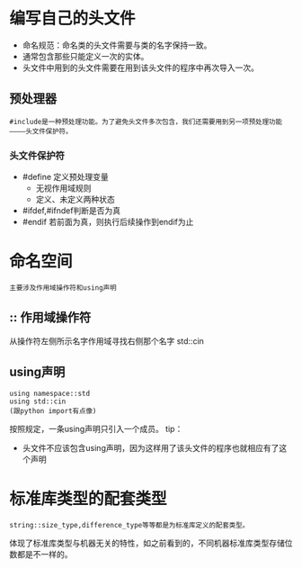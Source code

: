 # 编写自己的头文件
- 命名规范：命名类的头文件需要与类的名字保持一致。
- 通常包含那些只能定义一次的实体。
- 头文件中用到的头文件需要在用到该头文件的程序中再次导入一次。

## 预处理器
	#include是一种预处理功能。为了避免头文件多次包含，我们还需要用到另一项预处理功能————头文件保护符。
### 头文件保护符
- \#define 定义预处理变量
	- 无视作用域规则
	- 定义、未定义两种状态
- \#ifdef,\#ifndef判断是否为真
- \#endif 若前面为真，则执行后续操作到endif为止

# 命名空间
	主要涉及作用域操作符和using声明
## :: 作用域操作符
从操作符左侧所示名字作用域寻找右侧那个名字
	std::cin
## using声明
	using namespace::std
	using std::cin
	(跟python import有点像)
按照规定，一条using声明只引入一个成员。
tip：
- 头文件不应该包含using声明，因为这样用了该头文件的程序也就相应有了这个声明

# 标准库类型的配套类型
	string::size_type,difference_type等等都是为标准库定义的配套类型。
体现了标准库类型与机器无关的特性，如之前看到的，不同机器标准库类型存储位数都是不一样的。
